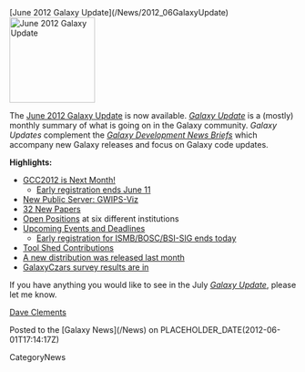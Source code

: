 <div class='newsItemHeader'>[June 2012 Galaxy Update](/News/2012_06GalaxyUpdate)</div>

<div class='right'><a href='/GalaxyUpdates/2012_06'><img src='/Images/Logos/GalaxyUpdate200.png' alt='June 2012 Galaxy Update' width=150 /></a></div>

The [June 2012 Galaxy Update](/GalaxyUpdates/2012_06) is now available.  *[Galaxy Update](/GalaxyUpdates)* is a (mostly) monthly summary of what is going on in the Galaxy community.  *Galaxy Updates* complement the *[Galaxy Development News Briefs](/DevNewsBriefs)* which accompany new Galaxy releases and focus on Galaxy code updates.

**Highlights:**

* [GCC2012 is Next Month!](/GalaxyUpdates/2012_06#gcc2012-is-next-month)
  * [Early registration ends June 11](/GalaxyUpdates/2012_06#gcc2012-is-next-month)
* [New Public Server: GWIPS-Viz](/GalaxyUpdates/2012_06#new-public-server-gwips-viz) 
* [32 New Papers](/GalaxyUpdates/2012_06#new-papers)
* [Open Positions](/GalaxyUpdates/2012_06#whos-hiring) at six different institutions
* [Upcoming Events and Deadlines](/GalaxyUpdates/2012_06#upcoming-events-and-deadlines)
  * [Early registration for ISMB/BOSC/BSI-SIG ends today](/GalaxyUpdates/2012_06#upcoming-events-and-deadlines)
* [Tool Shed Contributions](/GalaxyUpdates/2012_06#tool-shed-contributions)
* [A new distribution was released last month](/GalaxyUpdates/2012_06#new-distribution)
* [GalaxyCzars survey results are in](/GalaxyUpdates/2012_06#other-news)

If you have anything you would like to see in the July *[Galaxy Update](/GalaxyUpdates)*, please let me know.

[Dave Clements](/DaveClements)

<div class='newsItemFooter'>Posted to the [Galaxy News](/News) on PLACEHOLDER_DATE(2012-06-01T17:14:17Z)</div>

CategoryNews
